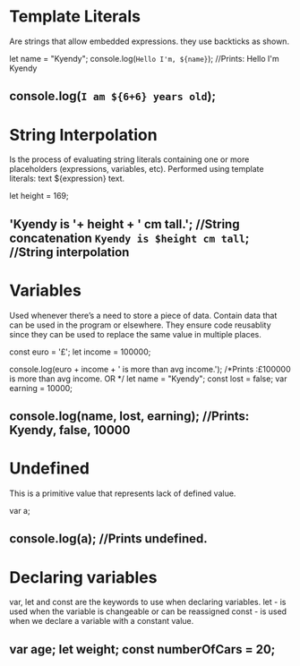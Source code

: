 # Template Literals

Are strings that allow embedded expressions. they use backticks as shown.


let name = "Kyendy";
console.log(`Hello I'm, ${name}`);
//Prints: Hello I'm Kyendy

console.log(`I am ${6+6} years old`);
---------------------------------------------------------------------------------

# String Interpolation

Is the process of evaluating string literals containing one or more placeholders (expressions, variables, etc).
Performed using template literals: text ${expression} text.

let height = 169;

'Kyendy is '+ height + ' cm tall.'; //String concatenation
`Kyendy is $height cm tall`; //String interpolation
---------------------------------------------------------------------------------

# Variables

Used whenever there’s a need to store a piece of data.
Contain data that can be used in the program or elsewhere.
They ensure code reusablity since they can be used to replace the same value in multiple places.


const euro = '£';
let income = 100000;

console.log(euro + income + ' is more than avg income.');
/*Prints :£100000 is more than avg income.
OR
*/
let name = "Kyendy";
const lost = false;
var earning = 10000;

console.log(name, lost, earning);
//Prints: Kyendy, false, 10000
---------------------------------------------------------------------------------
  
# Undefined

This is a primitive value that represents lack of defined value.


var a;

console.log(a); //Prints undefined.
---------------------------------------------------------------------------------
# Declaring variables

var, let and const are the keywords to use when declaring variables.
let - is used when the variable is changeable or can be reassigned 
const - is used when we declare a variable with a constant value.

var age;
let weight;
const numberOfCars = 20;
---------------------------------------------------------------------------------
 
